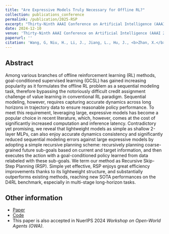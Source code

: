 ```yaml
---
title: "Are Expressive Models Truly Necessary for Offline RL?"
collection: publications_conference
permalink: /publication/2025-RSP
excerpt: "Thirty-Ninth AAAI Conference on Artificial Intelligence (AAAI 2025)."
date: 2024-12-10
venue: 'Thirty-Ninth AAAI Conference on Artificial Intelligence (AAAI 2025).'
paperurl: ''
citation: 'Wang, G, Niu, H., Li, J., Jiang, L., Hu, J., <b>Zhan, X.</b> Are Expressive Models Truly Necessary for Offline RL? In the <i>Thirty-Ninth AAAI Conference on Artificial Intelligence (AAAI 2025) <b>(oral)</b></i>.'
---
```


Abstract
---
Among various branches of offline reinforcement learning (RL) methods, goal-conditioned supervised learning (GCSL) has gained increasing popularity as it formulates the offline RL problem as a sequential modeling task, therefore bypassing the notoriously difficult credit assignment challenge of value learning in conventional RL paradigm. Sequential modeling, however, requires capturing accurate dynamics across long horizons in trajectory data to ensure reasonable policy performance. To meet this requirement, leveraging large, expressive models has become a popular choice in recent literature, which, however, comes at the cost of significantly increased computation and inference latency. Contradictory yet promising, we reveal that lightweight models as simple as shallow 2-layer MLPs, can also enjoy accurate dynamics consistency and significantly reduced sequential modeling errors against large expressive models by adopting a simple recursive planning scheme: recursively planning coarse-grained future sub-goals based on current and target information, and then executes the action with a goal-conditioned policy learned from data relabeled with these sub-goals. We term our method as Recursive Skip-Step Planning (RSP). Simple yet effective, RSP enjoys great efficiency improvements thanks to its lightweight structure, and substantially outperforms existing methods, reaching new SOTA performances on the D4RL benchmark, especially in multi-stage long-horizon tasks.


Other information
---
* [Paper](https://openreview.net/forum?id=9MVuLU6sQJ)
* [Code](https://github.com/imoneoi/RSP_JAX)
* This paper is also accepted in NuerIPS 2024 <i>Workshop on Open-World Agents (OWA)</i>.